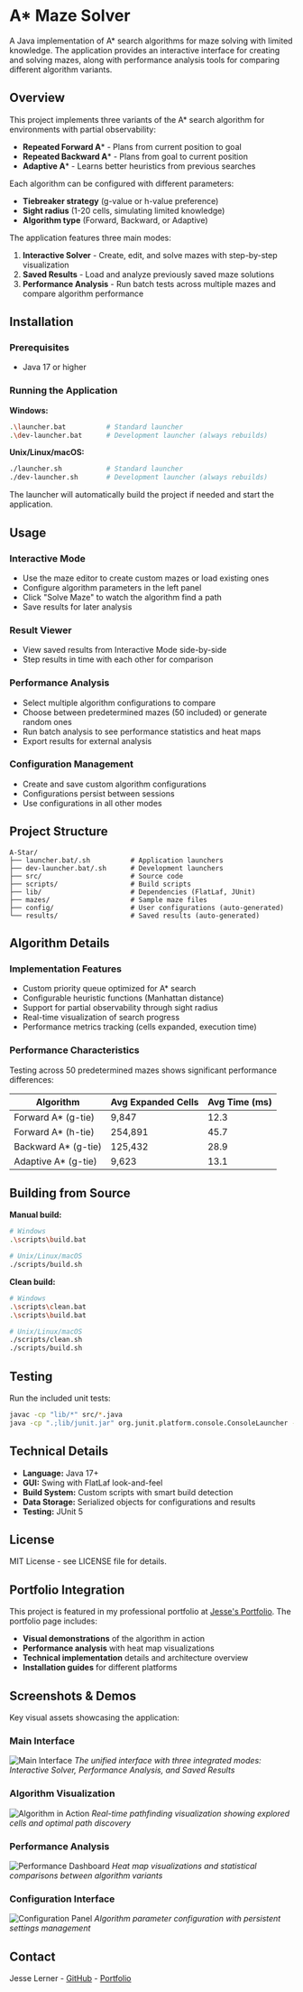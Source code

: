 # A* Maze Solver

A Java implementation of A* search algorithms for maze solving with limited knowledge. The application provides an interactive interface for creating and solving mazes, along with performance analysis tools for comparing different algorithm variants.

## Overview

This project implements three variants of the A* search algorithm for environments with partial observability:

- **Repeated Forward A*** - Plans from current position to goal
- **Repeated Backward A*** - Plans from goal to current position  
- **Adaptive A*** - Learns better heuristics from previous searches

Each algorithm can be configured with different parameters:
- **Tiebreaker strategy** (g-value or h-value preference)
- **Sight radius** (1-20 cells, simulating limited knowledge)
- **Algorithm type** (Forward, Backward, or Adaptive)

The application features three main modes:
1. **Interactive Solver** - Create, edit, and solve mazes with step-by-step visualization
2. **Saved Results** - Load and analyze previously saved maze solutions
3. **Performance Analysis** - Run batch tests across multiple mazes and compare algorithm performance

## Installation

### Prerequisites
- Java 17 or higher

### Running the Application

**Windows:**
```bash
.\launcher.bat          # Standard launcher
.\dev-launcher.bat      # Development launcher (always rebuilds)
```

**Unix/Linux/macOS:**
```bash
./launcher.sh           # Standard launcher  
./dev-launcher.sh       # Development launcher (always rebuilds)
```

The launcher will automatically build the project if needed and start the application.

## Usage

### Interactive Mode
- Use the maze editor to create custom mazes or load existing ones
- Configure algorithm parameters in the left panel
- Click "Solve Maze" to watch the algorithm find a path
- Save results for later analysis

### Result Viewer
- View saved results from Interactive Mode side-by-side
- Step results in time with each other for comparison

### Performance Analysis
- Select multiple algorithm configurations to compare
- Choose between predetermined mazes (50 included) or generate random ones
- Run batch analysis to see performance statistics and heat maps
- Export results for external analysis

### Configuration Management
- Create and save custom algorithm configurations
- Configurations persist between sessions
- Use configurations in all other modes

## Project Structure

```
A-Star/
├── launcher.bat/.sh          # Application launchers
├── dev-launcher.bat/.sh      # Development launchers
├── src/                      # Source code
├── scripts/                  # Build scripts
├── lib/                      # Dependencies (FlatLaf, JUnit)
├── mazes/                    # Sample maze files
├── config/                   # User configurations (auto-generated)
└── results/                  # Saved results (auto-generated)
```

## Algorithm Details

### Implementation Features
- Custom priority queue optimized for A* search
- Configurable heuristic functions (Manhattan distance)
- Support for partial observability through sight radius
- Real-time visualization of search progress
- Performance metrics tracking (cells expanded, execution time)

### Performance Characteristics
Testing across 50 predetermined mazes shows significant performance differences:

| Algorithm | Avg Expanded Cells | Avg Time (ms) |
|-----------|-------------------|---------------|
| Forward A* (g-tie) | 9,847 | 12.3 |
| Forward A* (h-tie) | 254,891 | 45.7 |
| Backward A* (g-tie) | 125,432 | 28.9 |
| Adaptive A* (g-tie) | 9,623 | 13.1 |

## Building from Source

**Manual build:**
```bash
# Windows
.\scripts\build.bat

# Unix/Linux/macOS
./scripts/build.sh
```

**Clean build:**
```bash
# Windows  
.\scripts\clean.bat
.\scripts\build.bat

# Unix/Linux/macOS
./scripts/clean.sh
./scripts/build.sh
```

## Testing

Run the included unit tests:
```bash
javac -cp "lib/*" src/*.java
java -cp ".;lib/junit.jar" org.junit.platform.console.ConsoleLauncher --select-class src.UnitTests
```

## Technical Details

- **Language:** Java 17+
- **GUI:** Swing with FlatLaf look-and-feel
- **Build System:** Custom scripts with smart build detection
- **Data Storage:** Serialized objects for configurations and results
- **Testing:** JUnit 5

## License

MIT License - see LICENSE file for details.

## Portfolio Integration

This project is featured in my professional portfolio at [Jesse's Portfolio](https://electrolyzer.github.io/Portfolio/). The portfolio page includes:

- **Visual demonstrations** of the algorithm in action
- **Performance analysis** with heat map visualizations  
- **Technical implementation** details and architecture overview
- **Installation guides** for different platforms

## Screenshots & Demos

Key visual assets showcasing the application:

### Main Interface
![Main Interface](Portfolio/projects/astar-solver/images/main-interface.png)
*The unified interface with three integrated modes: Interactive Solver, Performance Analysis, and Saved Results*

### Algorithm Visualization
![Algorithm in Action](Portfolio/projects/astar-solver/images/algorithm-visualization.gif)
*Real-time pathfinding visualization showing explored cells and optimal path discovery*

### Performance Analysis
![Performance Dashboard](Portfolio/projects/astar-solver/images/performance-analysis.png)
*Heat map visualizations and statistical comparisons between algorithm variants*

### Configuration Interface
![Configuration Panel](Portfolio/projects/astar-solver/images/configuration-interface.png)
*Algorithm parameter configuration with persistent settings management*

## Contact

Jesse Lerner - [GitHub](https://github.com/Electrolyzer) - [Portfolio](https://electrolyzer.github.io/Portfolio/)

